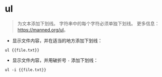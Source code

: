 # ul

> 为文本添加下划线。
> 字符串中的每个字符必须单独下划线。
> 更多信息：<https://manned.org/ul>。

- 显示文件内容，并在适当的地方添加下划线：

`ul {{file.txt}}`

- 显示文件内容，并用破折号 `-` 添加下划线：

`ul -i {{file.txt}}`